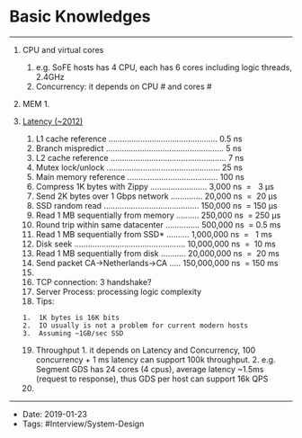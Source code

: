 # Basic Knowledges
----

1.  CPU and virtual cores
    1.  e.g. SoFE hosts has 4 CPU, each has 6 cores including logic threads, 2.4GHz
    2.  Concurrency: it depends on CPU # and cores #
2.  MEM
    1.  
3.  [Latency (~2012)](https://gist.github.com/jboner/2841832)
    1.  L1 cache reference ................................................ 0.5 ns
    2.  Branch mispredict .................................................... 5 ns
    3.  L2 cache reference ................................................... 7 ns
    4.  Mutex lock/unlock .................................................. 25 ns
    5.  Main memory reference ........................................ 100 ns 
    6.  Compress 1K bytes with Zippy ......................... 3,000 ns  =   3 µs
    7.  Send 2K bytes over 1 Gbps network .............. 20,000 ns  =  20 µs
    8.  SSD random read .......................................... 150,000 ns  = 150 µs
    9.  Read 1 MB sequentially from memory .......... 250,000 ns  = 250 µs
    10.  Round trip within same datacenter ............... 500,000 ns  = 0.5 ms
    11.  Read 1 MB sequentially from SSD\* …….... 1,000,000 ns  =   1 ms
    12.  Disk seek ................................................. 10,000,000 ns  =  10 ms
    13.  Read 1 MB sequentially from disk ........... 20,000,000 ns  =  20 ms
    14.  Send packet CA->Netherlands->CA ..... 150,000,000 ns  = 150 ms
    15.  
    16.  TCP connection: 3 handshake?
    17.  Server Process: processing logic complexity
    18.  Tips:
        
        1.  1K bytes is 16K bits
        2.  IO usually is not a problem for current modern hosts
        3.  Assuming ~1GB/sec SSD
        
    19.  Throughput
        1.  it depends on Latency and Concurrency, 100 concurrency + 1 ms latency can support 100k throughput.
        2.  e.g. Segment GDS has 24 cores (4 cpus), average latency ~1.5ms (request to response), thus GDS per host can support 16k QPS
    20.  


----

- Date: 2019-01-23
- Tags: #Interview/System-Design 



